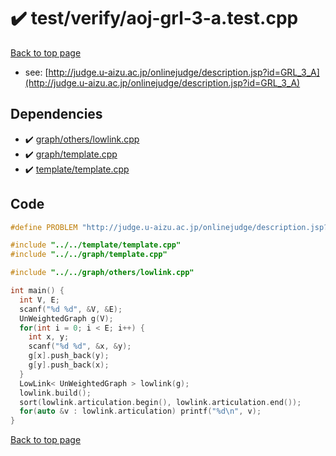 <!-- mathjax config similar to math.stackexchange -->
<script type="text/javascript" async
  src="https://cdnjs.cloudflare.com/ajax/libs/mathjax/2.7.5/MathJax.js?config=TeX-MML-AM_CHTML">
</script>
<script type="text/x-mathjax-config">
  MathJax.Hub.Config({
    TeX: { equationNumbers: { autoNumber: "AMS" }},
    tex2jax: {
      inlineMath: [ ['$','$'] ],
      processEscapes: true
    },
    "HTML-CSS": { matchFontHeight: false },
    displayAlign: "left",
    displayIndent: "2em"
  });
</script>

<script type="text/javascript" src="https://cdnjs.cloudflare.com/ajax/libs/jquery/3.4.1/jquery.min.js"></script>
<script src="https://cdn.jsdelivr.net/npm/jquery-balloon-js@1.1.2/jquery.balloon.min.js" integrity="sha256-ZEYs9VrgAeNuPvs15E39OsyOJaIkXEEt10fzxJ20+2I=" crossorigin="anonymous"></script>
<script type="text/javascript" src="../../../assets/js/copy-button.js"></script>
<link rel="stylesheet" href="../../../assets/css/copy-button.css" />


# :heavy_check_mark: test/verify/aoj-grl-3-a.test.cpp


[Back to top page](../../../index.html)

* see: [http://judge.u-aizu.ac.jp/onlinejudge/description.jsp?id=GRL_3_A](http://judge.u-aizu.ac.jp/onlinejudge/description.jsp?id=GRL_3_A)


## Dependencies
* :heavy_check_mark: [graph/others/lowlink.cpp](../../../library/graph/others/lowlink.cpp.html)
* :heavy_check_mark: [graph/template.cpp](../../../library/graph/template.cpp.html)
* :heavy_check_mark: [template/template.cpp](../../../library/template/template.cpp.html)


## Code
```cpp
#define PROBLEM "http://judge.u-aizu.ac.jp/onlinejudge/description.jsp?id=GRL_3_A"

#include "../../template/template.cpp"
#include "../../graph/template.cpp"

#include "../../graph/others/lowlink.cpp"

int main() {
  int V, E;
  scanf("%d %d", &V, &E);
  UnWeightedGraph g(V);
  for(int i = 0; i < E; i++) {
    int x, y;
    scanf("%d %d", &x, &y);
    g[x].push_back(y);
    g[y].push_back(x);
  }
  LowLink< UnWeightedGraph > lowlink(g);
  lowlink.build();
  sort(lowlink.articulation.begin(), lowlink.articulation.end());
  for(auto &v : lowlink.articulation) printf("%d\n", v);
}

```

[Back to top page](../../../index.html)

